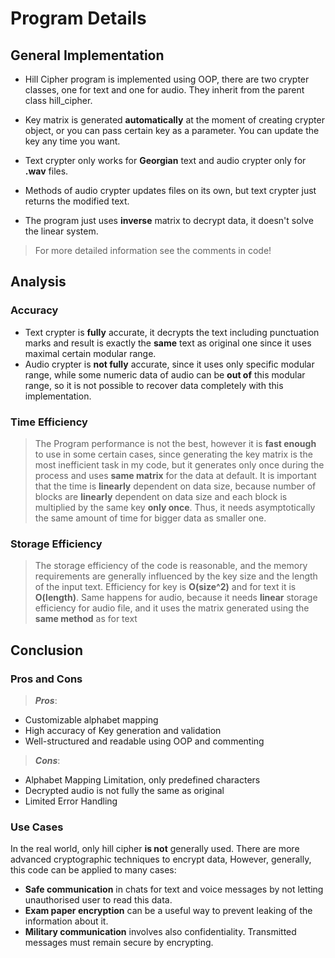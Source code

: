 # Program Details
## General Implementation
* Hill Cipher program is implemented using OOP, there are two crypter classes, one for text and one for audio.
They inherit from the parent class hill_cipher.

* Key matrix is generated __automatically__ at the moment of creating crypter object, or you can pass certain key as a parameter.
You can update the key any time you want.
* Text crypter only works for __Georgian__ text and audio crypter only for __.wav__ files.
* Methods of audio crypter updates files on its own, but text crypter just returns the modified text.
* The program just uses **inverse** matrix to decrypt data, it doesn't solve the linear system.
> For more detailed information see the comments in code!

## Analysis
### Accuracy
* Text crypter is **fully** accurate, it decrypts the text including punctuation marks and result is
exactly the **same** text as original one since it uses maximal certain modular range.
* Audio crypter is **not fully** accurate, since it uses only specific modular range, while
some numeric data of audio can be **out of** this modular range, so it is not possible to recover data completely with this implementation.

### Time Efficiency
> The Program performance is not the best, however it is **fast enough** to use in some certain cases, since generating the key matrix
is the most inefficient task in my code, but it generates only once during the process and uses **same matrix** for the data at default.
It is important that the time is **linearly** dependent on data size, because number of blocks are **linearly** dependent on data size
and each block is multiplied by the same key **only once**. Thus, it needs asymptotically the same amount of time for bigger data as smaller one.
    
### Storage Efficiency
> The storage efficiency of the code is reasonable, and the memory requirements are generally influenced by the key size and the 
length of the input text. Efficiency for key is **O(size^2)** and for text it is **O(length)**. Same happens for audio, because it needs **linear**
storage efficiency for audio file, and it uses the matrix generated using the **same method** as for text

## Conclusion
### Pros and Cons
> **_Pros_**:
* Customizable alphabet mapping
* High accuracy of Key generation and validation
* Well-structured and readable using OOP and commenting

> **_Cons_**:
* Alphabet Mapping Limitation, only predefined characters
* Decrypted audio is not fully the same as original
* Limited Error Handling


### Use Cases
In the real world, only hill cipher **is not** generally used. There are more advanced cryptographic techniques to encrypt data,
However, generally, this code can be applied to many cases:
* **Safe communication** in chats for text and voice messages by not letting unauthorised user to read this data.
* **Exam paper encryption** can be a useful way to prevent leaking of the information about it.
* **Military communication** involves also confidentiality. Transmitted messages must remain secure by encrypting.






